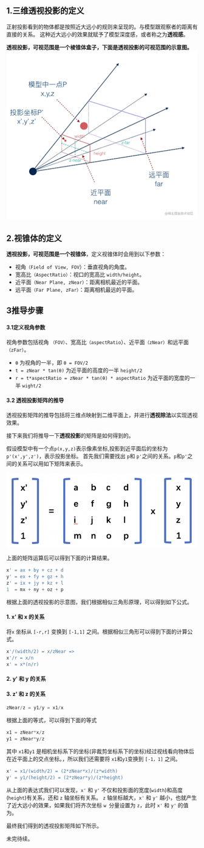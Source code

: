 ## 1.三维透视投影的定义

正射投影看到的物体都是按照近大远小的规则来呈现的。与模型跟观察者的距离有直接的关系。
这种近大远小的效果就赋予了模型深度感，或者称之为**透视感**。

**透视投影，可视范围是一个棱锥体盒子，下面是透视投影的可视范围的示意图。**
<img src='../../images/透视投影.awebp'>

## 2.视锥体的定义
**透视投影，可视范围是一个视锥体**，定义视锥体时会用到以下参数：
+ 视角`（Field of View, FOV`）：垂直视角的角度。
+ 宽高比`（AspectRatio）`：视口的宽高比 `width/height`。
+ 近平面`（Near Plane, zNear）`：距离相机最近的平面。
+ 远平面`（Far Plane, zFar）`：距离相机最远的平面。

## 3推导步骤
#### 3.1定义视角参数
视角参数包括视角 `（FOV）`、宽高比`（aspectRatio`）、近平面`（zNear）`和远平面`（zFar）`。
+ `θ` 为视角的一半，即 `θ = FOV/2`
+ `t = zNear * tan(θ)` 为近平面的高度的一半 `height/2`
+ `r = t*aspectRatio = zNear * tan(θ) * aspectRatio` 为近平面的宽度的一半 `wight/2`

#### 3.2 透视投影矩阵的推导

透视投影矩阵的推导包括将三维点映射到二维平面上，并进行**透视除法**以实现透视效果。

接下来我们将推导一下**透视投影**的矩阵是如何得到的。

假设模型中有一个点`p(x,y,z)`表示像素坐标,投影到近平面后的坐标为`p'(x',y',z')`，表示投影坐标。
首先我们需要找出 `p`和 `p'`之间的关系。`p`和`p'`之间的关系可以用如下矩阵来表示。

<img src='../../images/正射矩阵推导过程1.png'>

上面的矩阵运算后可以得到下面的计算结果。

```js
x' = ax + by + cz + d
y' = ex + fy + gz + h
z' = ix + jy + kz + l
1  = mx + ny + oz + p
```

根据上面的透视投影的示意图，我们根据相似三角形原理，可以得到如下公式。

#### 1. **x' 和 x 的关系**
将`x` 坐标从 `[-r,r]` 变换到 `[-1,1]` 之间。根据相似三角形可以得到下面的计算公式。
```js
x'/(width/2) = x/zNear => 
x'/r = x/n
x' = x*(n/r) 

```
#### 2. **y' 和 y 的关系**


#### 3. **z' 和 z 的关系**

```js
zNear/z = y1/y = x1/x  
```
根据上面的等式，可以得到下面的等式
```js
x1 = zNear*x/z
y1 = zNear*y/z
```
其中 `x1`和`y1` 是相机坐标系下的坐标(非裁剪坐标系下的坐标)经过视线看向物体后在近平面上的交点坐标。，所以我们还需要将 `x1`和`y1`变换到 `[-1，1]` 之间。
```js
x' = x1/(width/2) = (2*zNear*x)/(z*width)
y' = y1/(height/2) = (2*zNear*y)/(z*height)
```

从上面的表达式我们可以发现，`x'` 和 `y'` 不仅和投影面的宽度(`width`)和高度(`height`)有关系，还和 `z` 轴坐标有关系。
`z` 轴坐标越大，`x'` 和 `y'` 越小，也就产生了近大远小的效果，如果我们将齐次坐标 `w `分量设置为 `z`，此时 `x'` 和 `y'` 的值为。


最终我们得到的透视投影矩阵如下所示。



未完待续。




